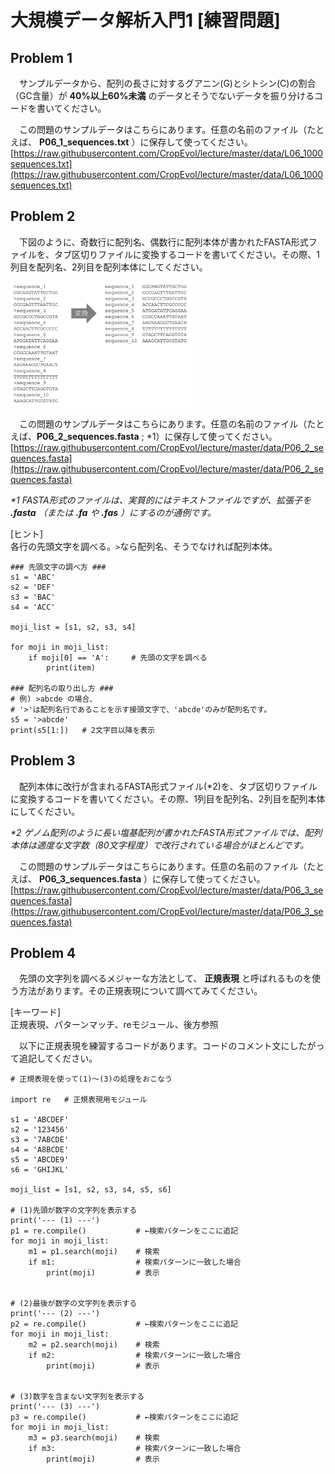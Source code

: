 # 大規模データ解析入門1 [練習問題]

## Problem 1
　サンプルデータから、配列の長さに対するグアニン(G)とシトシン(C)の割合（GC含量）が __40%以上60%未満__ のデータとそうでないデータを振り分けるコードを書いてください。  

　この問題のサンプルデータはこちらにあります。任意の名前のファイル（たとえば、 __P06_1_sequences.txt__ ）に保存して使ってください。  
[https://raw.githubusercontent.com/CropEvol/lecture/master/data/L06_1000sequences.txt](https://raw.githubusercontent.com/CropEvol/lecture/master/data/L06_1000sequences.txt)

## Problem 2
　下図のように、奇数行に配列名、偶数行に配列本体が書かれたFASTA形式ファイルを、タブ区切りファイルに変換するコードを書いてください。その際、1列目を配列名、2列目を配列本体にしてください。  

<div style="margin-bottom: 5px;"><img src="../images/06/06_Problem_02_1.png" height="200px" alt="fasta_to_tsv"></div>

　この問題のサンプルデータはこちらにあります。任意の名前のファイル（たとえば、__P06_2_sequences.fasta__ ; *1）に保存して使ってください。  
[https://raw.githubusercontent.com/CropEvol/lecture/master/data/P06_2_sequences.fasta](https://raw.githubusercontent.com/CropEvol/lecture/master/data/P06_2_sequences.fasta)  

_*1 FASTA形式のファイルは、実質的にはテキストファイルですが、拡張子を __.fasta__ （または __.fa__ や __.fas__ ）にするのが通例です。_

[ヒント]  
各行の先頭文字を調べる。`>`なら配列名、そうでなければ配列本体。  

```python3
### 先頭文字の調べ方 ###
s1 = 'ABC'
s2 = 'DEF'
s3 = 'BAC'
s4 = 'ACC'

moji_list = [s1, s2, s3, s4]

for moji in moji_list:
    if moji[0] == 'A':     # 先頭の文字を調べる
        print(item)

### 配列名の取り出し方 ###
# 例) >abcde の場合、
# '>'は配列名行であることを示す接頭文字で、'abcde'のみが配列名です。
s5 = '>abcde'
print(s5[1:])   # 2文字目以降を表示
```

## Problem 3
　配列本体に改行が含まれるFASTA形式ファイル(*2)を、タブ区切りファイルに変換するコードを書いてください。その際、1列目を配列名、2列目を配列本体にしてください。  

_*2 ゲノム配列のように長い塩基配列が書かれたFASTA形式ファイルでは、配列本体は適度な文字数（80文字程度）で改行されている場合がほとんどです。_

　この問題のサンプルデータはこちらにあります。任意の名前のファイル（たとえば、 __P06_3_sequences.fasta__ ）に保存して使ってください。  
[https://raw.githubusercontent.com/CropEvol/lecture/master/data/P06_3_sequences.fasta](https://raw.githubusercontent.com/CropEvol/lecture/master/data/P06_3_sequences.fasta)  

## Problem 4
　先頭の文字列を調べるメジャーな方法として、 __正規表現__ と呼ばれるものを使う方法があります。その正規表現について調べてみてください。

[キーワード]  
正規表現、パターンマッチ、reモジュール、後方参照

　以下に正規表現を練習するコードがあります。コードのコメント文にしたがって追記してください。

```python3
# 正規表現を使って(1)〜(3)の処理をおこなう

import re   # 正規表現用モジュール

s1 = 'ABCDEF'
s2 = '123456'
s3 = '7ABCDE'
s4 = 'A8BCDE'
s5 = 'ABCDE9'
s6 = 'GHIJKL'

moji_list = [s1, s2, s3, s4, s5, s6]

# (1)先頭が数字の文字列を表示する
print('--- (1) ---')
p1 = re.compile()           # ←検索パターンをここに追記
for moji in moji_list:
    m1 = p1.search(moji)    # 検索
    if m1:                  # 検索パターンに一致した場合
        print(moji)         # 表示


# (2)最後が数字の文字列を表示する
print('--- (2) ---')
p2 = re.compile()           # ←検索パターンをここに追記
for moji in moji_list:
    m2 = p2.search(moji)    # 検索
    if m2:                  # 検索パターンに一致した場合
        print(moji)         # 表示


# (3)数字を含まない文字列を表示する
print('--- (3) ---')
p3 = re.compile()           # ←検索パターンをここに追記
for moji in moji_list:
    m3 = p3.search(moji)    # 検索
    if m3:                  # 検索パターンに一致した場合
        print(moji)         # 表示
```
